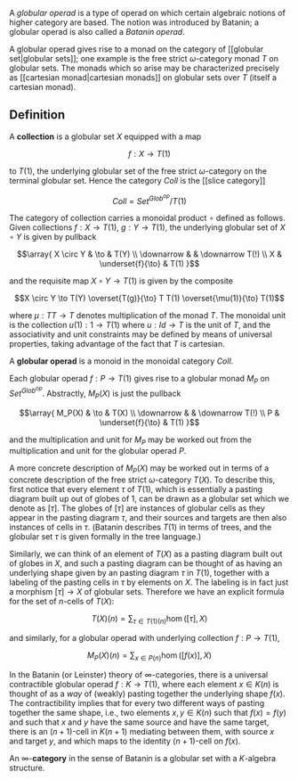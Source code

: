 A _globular operad_ is a type of operad on which certain algebraic notions of higher category are based. The notion was introduced by Batanin; a globular operad is also called a _Batanin operad_. 

A globular operad gives rise to a monad on the category of [[globular set|globular sets]]; one example is the free strict $\omega$-category monad $T$ on globular sets. The monads which so arise may be characterized precisely as [[cartesian monad|cartesian monads]] on globular sets over $T$ (itself a cartesian monad). 

## Definition ## 

A **collection** is a globular set $X$ equipped with a map 

$$f: X \to T(1)$$ 

to $T(1)$, the underlying globular set of the free strict $\omega$-category on the terminal globular set. Hence the category $Coll$ is the [[slice category]] 

$$Coll = Set^{Glob^{op}}/T(1)$$ 

The category of collection carries a monoidal product $\circ$ defined as follows. Given collections $f: X \to T(1)$, $g: Y \to T(1)$, the underlying globular set of $X \circ Y$ is given by pullback 

$$\array{
X \circ Y & \to & T(Y) \\
\downarrow & & \downarrow T(!) \\
X & \underset{f}{\to} & T(1)
}$$ 

and the requisite map $X \circ Y \to T(1)$ is given by the composite 

$$X \circ Y \to T(Y) \overset{T(g)}{\to} T T(1) \overset{\mu(1)}{\to} T(1)$$ 

where $\mu: T T \to T$ denotes multiplication of the monad $T$. The monoidal unit is the collection $u(1): 1 \to T(1)$ where $u: Id \to T$ is the unit of $T$, and the associativity and unit constraints may be defined by means of universal properties, taking advantage of the fact that $T$ is cartesian. 

A **globular operad** is a monoid in the monoidal category $Coll$. 

Each globular operad $f: P \to T(1)$ gives rise to a globular monad $M_P$ on $Set^{Glob^{op}}$. Abstractly, $M_P(X)$ is just the pullback 

$$\array{
M_P(X) & \to & T(X) \\
\downarrow & & \downarrow T(!) \\
P & \underset{f}{\to} & T(1)
}$$ 

and the multiplication and unit for $M_P$ may be worked out from the multiplication and unit for the globular operad $P$. 

A more concrete description of $M_P(X)$ may be worked out in terms of a concrete description of the free strict $\omega$-category $T(X)$. To describe this, first notice that every element $\tau$ of $T(1)$, which is essentially a pasting diagram built up out of globes of $1$, can be drawn as a globular set which we denote as $[\tau]$. The globes of $[\tau]$ are instances of globular cells as they appear in the pasting diagram $\tau$, and their sources and targets are then also instances of cells in $\tau$. (Batanin describes $T(1)$ in terms of trees, and the globular set $\tau$ is given formally in the tree language.) 

Similarly, we can think of an element of $T(X)$ as a pasting diagram built out of globes in $X$, and such a pasting diagram can be thought of as having an underlying shape given by an pasting diagram $\tau$ in $T(1)$, together with a labeling of the pasting cells in $\tau$ by elements on $X$. The labeling is in fact just a morphism $[\tau] \to X$ of globular sets. Therefore we have an explicit formula for the set of $n$-cells of $T(X)$: 

$$T(X)(n) = \sum_{\tau \in T(1)(n)} \hom([\tau], X)$$ 

and similarly, for a globular operad with underlying collection $f: P \to T(1)$, 

$$M_P(X)(n) = \sum_{x \in P(n)} \hom([f(x)], X)$$ 

In the Batanin (or Leinster) theory of $\infty$-categories, there is a universal contractible globular operad $f: K \to T(1)$, where each element $x \in K(n)$ is thought of as a _way_ of (weakly) pasting together the underlying shape $f(x)$. The contractibility implies that for every two different ways of pasting together the same shape, i.e., two elements $x, y \in K(n)$ such that $f(x) = f(y)$ and such that $x$ and $y$ have the same source and have the same target, there is an $(n+1)$-cell in $K(n+1)$ mediating between them, with source $x$ and target $y$, and which maps to the identity $(n+1)$-cell on $f(x)$. 

An $\infty$-**category** in the sense of Batanin is a globular set with a $K$-algebra structure. 
